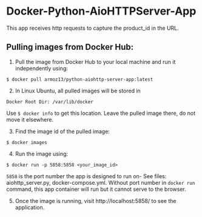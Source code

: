 # Docker-Python-AioHTTPServer-App
This app receives http requests to capture the product_id in the URL.

## Pulling images from Docker Hub:

1. Pull the image from Docker Hub to your local machine and run it independently using:
```
$ docker pull armoz13/python-aiohttp-server-app:latest
```

2. In Linux Ubuntu, all pulled images will be stored in 
```
Docker Root Dir: /var/lib/docker
```
Use `$ docker info` to get this location.
Leave the pulled image there, do not move it elsewhere.

3. Find the image id of the pulled image:
```
$ docker images
```

4. Run the image using:
```
$ docker run -p 5858:5858 <your_image_id>
```
`5858` is the port number the app is designed to run on- See files: aiohttp_server.py, docker-compose.yml.
Without port number in `docker run` command, this app container will run but it cannot serve to the browser.

5. Once the image is running, visit http://localhost:5858/ to see the application. 
 

 